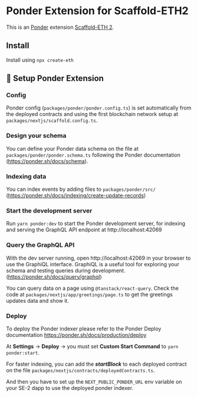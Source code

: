 # Ponder Extension for Scaffold-ETH2

This is an [Ponder](https://ponder.sh/) extension [Scaffold-ETH 2](https://scaffoldeth.io/).

## Install

Install using `npx create-eth`

## 🚀 Setup Ponder Extension

### Config

Ponder config (`packages/ponder/ponder.config.ts`) is set automatically from the deployed contracts and using the first blockchain network setup at `packages/nextjs/scaffold.config.ts`.

### Design your schema

You can define your Ponder data schema on the file at `packages/ponder/ponder.schema.ts` following the Ponder documentation (https://ponder.sh/docs/schema).

### Indexing data

You can index events by adding files to `packages/ponder/src/` (https://ponder.sh/docs/indexing/create-update-records)

### Start the development server

Run `yarn ponder:dev` to start the Ponder development server, for indexing and serving the GraphQL API endpoint at http://localhost:42069

### Query the GraphQL API

With the dev server running, open http://localhost:42069 in your browser to use the GraphiQL interface. GraphiQL is a useful tool for exploring your schema and testing queries during development. (https://ponder.sh/docs/query/graphql)

You can query data on a page using `@tanstack/react-query`. Check the code at `packages/nextjs/app/greetings/page.ts` to get the greetings updates data and show it.

### Deploy

To deploy the Ponder indexer please refer to the Ponder Deploy documentation https://ponder.sh/docs/production/deploy

At **Settings** -> **Deploy** -> you must set **Custom Start Command** to `yarn ponder:start`.

For faster indexing, you can add the ***startBlock*** to each deployed contract on the file `packages/nextjs/contracts/deployedContracts.ts`.

And then you have to set up the `NEXT_PUBLIC_PONDER_URL` env variable on your SE-2 dapp to use the deployed ponder indexer.

